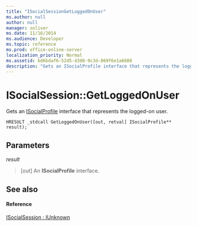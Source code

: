 ```yaml
---
title: "ISocialSessionGetLoggedOnUser"
ms.author: null
author: null
manager: soliver
ms.date: 11/16/2014
ms.audience: Developer
ms.topic: reference
ms.prod: office-online-server
localization_priority: Normal
ms.assetid: bd6bdaf6-52d5-4308-9c3d-869f6e1a6608
description: "Gets an ISocialProfile interface that represents the logged-on user."
---
```


# ISocialSession::GetLoggedOnUser

Gets an [ISocialProfile](isocialprofileisocialperson.md) interface that represents the logged-on user. 
  
```
HRESULT _stdcall GetLoggedOnUser([out, retval] ISocialProfile** result);
```

## Parameters

 _result_
  
> [out] An **ISocialProfile** interface. 
    
## See also

#### Reference

[ISocialSession : IUnknown](isocialsessioniunknown.md)


